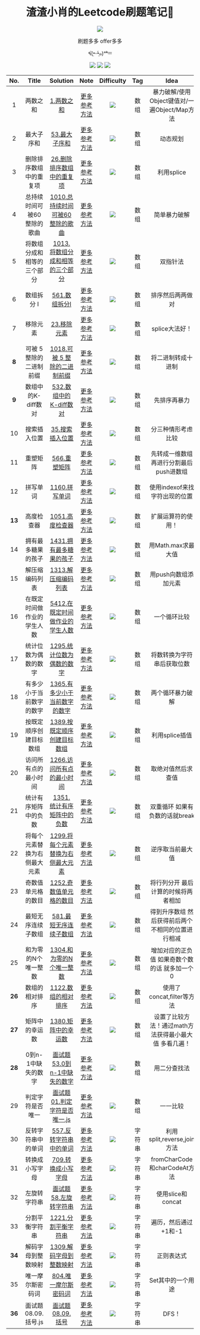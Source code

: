 <h1 align="center">渣渣小肖的Leetcode刷题笔记📒</h1>
<div align="center">
    <img src="https://i.loli.net/2019/12/31/o6R5X12KjeNgvwS.png">
    <p>刷题多多 offer多多</p>
    <p>٩(•̤̀ᵕ•̤́๑)ᵒᵏᵎᵎᵎᵎ</p>
  	<img src="https://img.shields.io/badge/-Easy-green">
 	  <img src="https://img.shields.io/badge/-Medium-orange">
    <img src="https://img.shields.io/badge/-Hard-red">
</div>



|  No.   |            Title             |                           Solution                           |                             Note                             |                      Difficulty                      |  Tag   |                         Idea                          |
| :----: | :--------------------------: | :----------------------------------------------------------: | :----------------------------------------------------------: | :--------------------------------------------------: | :----: | :---------------------------------------------------: |
|   1    |           两数之和           |          [1.两数之和](数据结构/数组/1.两数之和.js)           |    [更多参考方法](https://zhuanlan.zhihu.com/p/57566240)     | <img src="https://img.shields.io/badge/-Easy-green"> |  数组  |     暴力破解/使用Object键值对/一遍Object/Map方法      |
|   2    |          最大子序和          |       [53.最大子序和](数据结构/数组/53.最大子序和.js)        | [更多参考方法](https://leetcode-cn.com/problems/maximum-subarray/solution/) | <img src="https://img.shields.io/badge/-Easy-green"> |  数组  |                       动态规划                        |
|   3    |    删除排序数组中的重复项    | [26.删除排序数组中的重复项](数据结构/数组/26.删除排序数组中的重复项.js) | [更多参考方法](https://leetcode-cn.com/problems/remove-duplicates-from-sorted-array/) | <img src="https://img.shields.io/badge/-Easy-green"> |  数组  |                      利用splice                       |
|   4    |  总持续时间可被60整除的歌曲  | [1010.总持续时间可被60整除的歌曲](数据结构/数组/1010.总持续时间可被60整除的歌曲.js) | [更多参考方法](https://leetcode-cn.com/problems/pairs-of-songs-with-total-durations-divisible-by-60/) | <img src="https://img.shields.io/badge/-Easy-green"> |  数组  |                     简单暴力破解                      |
|   5    |  将数组分成和相等的三个部分  | [1013. 将数组分成和相等的三个部分](数据结构/数组/1013.将数组分成和相等的三个部分.js) | [更多参考方法](https://leetcode-cn.com/problems/partition-array-into-three-parts-with-equal-sum/) | <img src="https://img.shields.io/badge/-Easy-green"> |  数组  |                       双指针法                        |
|   6    |          数组拆分 I          |       [561.数组拆分I](数据结构/数组/561.数组拆分I.js)        | [更多参考方法](https://leetcode-cn.com/problems/array-partition-i/) | <img src="https://img.shields.io/badge/-Easy-green"> |  数组  |                   排序然后两两做对                    |
|   7    |           移除元素           |         [23.移除元素](数据结构/数组/23.移除元素.js)          | [更多参考方法](https://leetcode-cn.com/problems/remove-element/) | <img src="https://img.shields.io/badge/-Easy-green"> |  数组  |                    splice大法好！                     |
| **8**  |   可被 5 整除的二进制前缀    | [1018.可被 5 整除的二进制前缀](数据结构/数组/1018.可被5整除的二进制前缀.js) | [更多参考方法](https://leetcode-cn.com/problems/binary-prefix-divisible-by-5/) | <img src="https://img.shields.io/badge/-Easy-green"> |  数组  |                  将二进制转成十进制                   |
| **9**  |      数组中的K-diff数对      | [532.数组中的K-diff数对](数据结构/数组/532.数组中的K-diff数对.js) | [更多参考方法](https://leetcode-cn.com/problems/k-diff-pairs-in-an-array/) | <img src="https://img.shields.io/badge/-Easy-green"> |  数组  |                     先排序再暴力                      |
|   10   |         搜索插入位置         |     [35.搜索插入位置](数据结构/数组/35.搜索插入位置.js)      | [更多参考方法](https://leetcode-cn.com/problems/search-insert-position/) | <img src="https://img.shields.io/badge/-Easy-green"> |  数组  |                  分三种情形考虑比较                   |
|   11   |           重塑矩阵           |        [566.重塑矩阵](数据结构/数组/566.重塑矩阵.js)         | [更多参考方法](https://leetcode-cn.com/problems/reshape-the-matrix/) | <img src="https://img.shields.io/badge/-Easy-green"> |  数组  |        先转成一维数组再进行分割最后push进数组         |
|   12   |           拼写单词           |       [1160.拼写单词](数据结构/数组/1160.拼写单词.js)        | [更多参考方法](https://leetcode-cn.com/problems/find-words-that-can-be-formed-by-characters/) | <img src="https://img.shields.io/badge/-Easy-green"> |  数组  |             使用indexof来找字符出现的位置             |
| **13** |          高度检查器          |     [1051.高度检查器](数据结构/数组/1051.高度检查器.js)      | [更多参考方法](https://leetcode-cn.com/problems/height-checker/) | <img src="https://img.shields.io/badge/-Easy-green"> |  数组  |                  扩展运算符的使用！                   |
|   14   |      拥有最多糖果的孩子      | [1431.拥有最多糖果的孩子](数据结构/数组/1431.拥有最多糖果的孩子.js) | [更多参考方法](https://leetcode-cn.com/problems/kids-with-the-greatest-number-of-candies/) | <img src="https://img.shields.io/badge/-Easy-green"> |  数组  |                  用Math.max求最大值                   |
|   15   |        解压缩编码列表        | [1313.解压缩编码列表](数据结构/数组/1313.解压缩编码列表.js)  | [更多参考方法](https://leetcode-cn.com/problems/decompress-run-length-encoded-list/) | <img src="https://img.shields.io/badge/-Easy-green"> |  数组  |                 用push向数组添加元素                  |
|   16   |  在既定时间做作业的学生人数  | [5412.在既定时间做作业的学生人数](数据结构/数组/5412.在既定时间做作业的学生人数.js) | [更多参考方法](https://leetcode-cn.com/problems/number-of-students-doing-homework-at-a-given-time/) | <img src="https://img.shields.io/badge/-Easy-green"> |  数组  |                     一个循环比较                      |
|   17   |     统计位数为偶数的数字     | [1295.统计位数为偶数的数字](数据结构/数组/1295.统计位数为偶数的数字.js) | [更多参考方法](https://leetcode-cn.com/problems/find-numbers-with-even-number-of-digits/) | <img src="https://img.shields.io/badge/-Easy-green"> |  数组  |              将数转换为字符串后获取位数               |
|   18   |   有多少小于当前数字的数字   | [1365.有多少小于当前数字的数字](数据结构/数组/1365.有多少小于当前数字的数字.js) | [更多参考方法](https://leetcode-cn.com/problems/how-many-numbers-are-smaller-than-the-current-number/) | <img src="https://img.shields.io/badge/-Easy-green"> |  数组  |                   两个循环暴力破解                    |
|   19   |    按既定顺序创建目标数组    | [1389.按既定顺序创建目标数组](数据结构/数组/1389.按既定顺序创建目标数组.js) | [更多参考方法](https://leetcode-cn.com/problems/create-target-array-in-the-given-order/) | <img src="https://img.shields.io/badge/-Easy-green"> |  数组  |                    利用splice插值                     |
|   20   |     访问所有点的最小时间     | [1266.访问所有点的最小时间](数据结构/数组/1266.访问所有点的最小时间.js) | [更多参考方法](https://leetcode-cn.com/problems/minimum-time-visiting-all-points/) | <img src="https://img.shields.io/badge/-Easy-green"> |  数组  |                  取绝对值然后求查值                   |
|   21   |     统计有序矩阵中的负数     | [1351. 统计有序矩阵中的负数](数据结构/数组/1351.统计有序矩阵中的负数.js) | [更多参考方法](https://leetcode-cn.com/problems/count-negative-numbers-in-a-sorted-matrix/) | <img src="https://img.shields.io/badge/-Easy-green"> |  数组  |            双重循环 如果有负数的话就break             |
|   22   | 将每个元素替换为右侧最大元素 | [1299.将每个元素替换为右侧最大元素](数据结构/数组/1299.将每个元素替换为右侧最大元素.js) | [更多参考方法](https://leetcode-cn.com/problems/replace-elements-with-greatest-element-on-right-side/) | <img src="https://img.shields.io/badge/-Easy-green"> |  数组  |                   逆序取当前最大值                    |
|   23   |      奇数值单元格的数目      | [1252.奇数值单元格的数目](数据结构/数组/1252.奇数值单元格的数目.js) | [更多参考方法](https://leetcode-cn.com/problems/cells-with-odd-values-in-a-matrix/) | <img src="https://img.shields.io/badge/-Easy-green"> |  数组  |          将行列分开 最后计算的时候将两者相加          |
|   24   |      最短无序连续子数组      | [581.最短无序连续子数组](数据结构/数组/581.最短无序连续子数组.js) | [更多参考方法](https://leetcode-cn.com/problems/shortest-unsorted-continuous-subarray/) | <img src="https://img.shields.io/badge/-Easy-green"> |  数组  |   得到升序数组 然后获得前后两个不相同的位置进行相减   |
|   25   |     和为零的N个唯一整数      | [1304.和为零的N个唯一整数](数据结构/数组/1304.和为零的N个唯一整数.js) | [更多参考方法](https://leetcode-cn.com/problems/find-n-unique-integers-sum-up-to-zero/) | <img src="https://img.shields.io/badge/-Easy-green"> |  数组  |     增加对应的正负值 如果奇数个数的话 就多加一个0     |
| **26** |        数组的相对排序        | [1122.数组的相对排序](数据结构/数组/1122.数组的相对排序.js)  | [更多参考方法](https://leetcode-cn.com/problems/relative-sort-array/) | <img src="https://img.shields.io/badge/-Easy-green"> |  数组  |               使用了concat,filter等方法               |
| **27** |        矩阵中的幸运数        | [1380.矩阵中的幸运数](数据结构/数组/1380.矩阵中的幸运数.js)  | [更多参考方法](https://leetcode-cn.com/problems/lucky-numbers-in-a-matrix/) | <img src="https://img.shields.io/badge/-Easy-green"> |  数组  | 设置了比较方法！通过math方法获得最小最大值 多看几遍！ |
| **28** |      0到n-1中缺失的数字      | [面试题53.0到n-1中缺失的数字](数据结构/数组/面试题53.0到n-1中缺失的数字.js) | [更多参考方法](https://leetcode-cn.com/problems/que-shi-de-shu-zi-lcof/) | <img src="https://img.shields.io/badge/-Easy-green"> |  数组  |                     用二分查找法                      |
|   29   |       判定字符是否唯一       | [面试题01.判定字符是否唯一.js](数据结构/数组/面试题01.判定字符是否唯一.js) | [更多参考方法](https://leetcode-cn.com/problems/is-unique-lcci/) | <img src="https://img.shields.io/badge/-Easy-green"> |  数组  |                       一一比较                        |
|   30   |      反转字符串中的单词      | [557.反转字符串中的单词](数据结构/数组/557.反转字符串中的单词.js) | [更多参考方法](https://leetcode-cn.com/problems/reverse-words-in-a-string-iii/) | <img src="https://img.shields.io/badge/-Easy-green"> | 字符串 |              利用split,reverse,join方法               |
|   31   |        转换成小写字母        | [709.转换成小写字母](数据结构/字符串/709.转换成小写字母.js)  | [更多参考方法](https://leetcode-cn.com/problems/to-lower-case/) | <img src="https://img.shields.io/badge/-Easy-green"> | 字符串 |             fromCharCode和charCodeAt方法              |
|   32   |         左旋转字符串         | [面试题58.左旋转字符串](数据结构/字符串/面试题58.左旋转字符串.js) | [更多参考方法](https://leetcode-cn.com/problems/zuo-xuan-zhuan-zi-fu-chuan-lcof/) | <img src="https://img.shields.io/badge/-Easy-green"> | 字符串 |                   使用slice和concat                   |
|   33   |        分割平衡字符串        | [1221.分割平衡字符串](数据结构/字符串/1221.分割平衡字符串.js) | [更多参考方法](https://leetcode-cn.com/problems/split-a-string-in-balanced-strings/) | <img src="https://img.shields.io/badge/-Easy-green"> | 字符串 |                 遍历，然后通过+1和-1                  |
| **34** |      解码字母到整数映射      | [1309.解码字母到整数映射](数据结构/字符串/1309.解码字母到整数映射.js) | [更多参考方法](https://leetcode-cn.com/problems/decrypt-string-from-alphabet-to-integer-mapping/) | <img src="https://img.shields.io/badge/-Easy-green"> | 字符串 |                      正则表达式                       |
|   35   |       唯一摩尔斯密码词       | [804.唯一摩尔斯密码词](数据结构/字符串/804.唯一摩尔斯密码词.js) | [更多参考方法](https://leetcode-cn.com/problems/unique-morse-code-words/) | <img src="https://img.shields.io/badge/-Easy-green"> | 字符串 |                   Set其中的一个用途                   |
| **36** |     面试题08.09.括号.js      |   [面试题08.09.括号](数据结构/字符串/面试题08.09.括号.js)    | [更多参考方法](https://leetcode-cn.com/problems/bracket-lcci/) | <img src="https://img.shields.io/badge/-Easy-green"> | 字符串 |                         DFS！                         |



